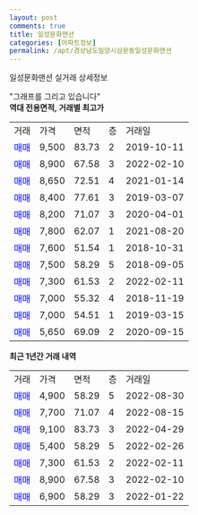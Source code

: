 ```yaml
---
layout: post
comments: true
title: 일성문화맨션
categories: [아파트정보]
permalink: /apt/경상남도밀양시삼문동일성문화맨션
---
```


일성문화맨션 실거래 상세정보

<script type="text/javascript">
  google.charts.load('current', {'packages':['line', 'corechart']});
  google.charts.setOnLoadCallback(drawChart);

  function drawChart() {
    var data = new google.visualization.DataTable();
    data.addColumn('date', '거래일');
    data.addColumn('number', "매매");
    data.addColumn('number', "전세");
    data.addColumn('number', "전매");

    data.addRows([[new Date(Date.parse("2022-08-30")), 4900, null, null], [new Date(Date.parse("2022-08-15")), 7700, null, null], [new Date(Date.parse("2022-04-29")), 9100, null, null], [new Date(Date.parse("2022-02-26")), 5400, null, null], [new Date(Date.parse("2022-02-11")), 7300, null, null], [new Date(Date.parse("2022-02-10")), 8900, null, null], [new Date(Date.parse("2022-01-22")), 6900, null, null]]);

    var options = {
      hAxis: {
        format: 'yyyy/MM/dd'
      },    
      lineWidth: 0,
      pointsVisible: true,    
      title: '최근 1년간 유형별 실거래가 분포',
      legend: { position: 'bottom' }
    };

    var formatter = new google.visualization.NumberFormat({pattern:'###,###'} );
    formatter.format(data, 1);
    formatter.format(data, 2);
    
    setTimeout(function() {
        var chart = new google.visualization.LineChart(document.getElementById('columnchart_material'));
        chart.draw(data, (options));
        document.getElementById('loading').style.display = 'none';
    }, 200);
  }
</script>


<div id="loading" style="z-index:20; display: block; margin-left: 0px">"그래프를 그리고 있습니다"</div>
<div id="columnchart_material" style="width: 95%; margin-left: 0px; display: block"></div>
<!-- contents start -->
<b>역대 전용면적, 거래별 최고가</b>
<table class="sortable">
    <tr>
      <td>거래</td>
      <td>가격</td>
      <td>면적</td>
      <td>층</td>
      <td>거래일</td>
    </tr>
        <tr>
          <td><a style="color: blue">매매</a></td>
          <td>9,500</td>
          <td>83.73</td>
          <td>2</td>
          <td>2019-10-11</td>
        </tr>            <tr>
          <td><a style="color: blue">매매</a></td>
          <td>8,900</td>
          <td>67.58</td>
          <td>3</td>
          <td>2022-02-10</td>
        </tr>            <tr>
          <td><a style="color: blue">매매</a></td>
          <td>8,650</td>
          <td>72.51</td>
          <td>4</td>
          <td>2021-01-14</td>
        </tr>            <tr>
          <td><a style="color: blue">매매</a></td>
          <td>8,400</td>
          <td>77.61</td>
          <td>3</td>
          <td>2019-03-07</td>
        </tr>            <tr>
          <td><a style="color: blue">매매</a></td>
          <td>8,200</td>
          <td>71.07</td>
          <td>3</td>
          <td>2020-04-01</td>
        </tr>            <tr>
          <td><a style="color: blue">매매</a></td>
          <td>7,800</td>
          <td>62.07</td>
          <td>1</td>
          <td>2021-08-20</td>
        </tr>            <tr>
          <td><a style="color: blue">매매</a></td>
          <td>7,600</td>
          <td>51.54</td>
          <td>1</td>
          <td>2018-10-31</td>
        </tr>            <tr>
          <td><a style="color: blue">매매</a></td>
          <td>7,500</td>
          <td>58.29</td>
          <td>5</td>
          <td>2018-09-05</td>
        </tr>            <tr>
          <td><a style="color: blue">매매</a></td>
          <td>7,300</td>
          <td>61.53</td>
          <td>2</td>
          <td>2022-02-11</td>
        </tr>            <tr>
          <td><a style="color: blue">매매</a></td>
          <td>7,000</td>
          <td>55.32</td>
          <td>4</td>
          <td>2018-11-19</td>
        </tr>            <tr>
          <td><a style="color: blue">매매</a></td>
          <td>7,000</td>
          <td>54.51</td>
          <td>1</td>
          <td>2019-03-15</td>
        </tr>            <tr>
          <td><a style="color: blue">매매</a></td>
          <td>5,650</td>
          <td>69.09</td>
          <td>2</td>
          <td>2020-09-15</td>
        </tr>        
    
    
</table>

<b>최근 1년간 거래 내역</b>

<table class="sortable">
    <tr>
      <td>거래</td>
      <td>가격</td>
      <td>면적</td>
      <td>층</td>
      <td>거래일</td>
    </tr>
    <tr>
      <td><a style="color: blue">매매</a></td>
      <td>4,900</td>
      <td>58.29</td>
      <td>5</td>
      <td>2022-08-30</td>
    </tr>          <tr>
      <td><a style="color: blue">매매</a></td>
      <td>7,700</td>
      <td>71.07</td>
      <td>4</td>
      <td>2022-08-15</td>
    </tr>          <tr>
      <td><a style="color: blue">매매</a></td>
      <td>9,100</td>
      <td>83.73</td>
      <td>3</td>
      <td>2022-04-29</td>
    </tr>          <tr>
      <td><a style="color: blue">매매</a></td>
      <td>5,400</td>
      <td>58.29</td>
      <td>5</td>
      <td>2022-02-26</td>
    </tr>          <tr>
      <td><a style="color: blue">매매</a></td>
      <td>7,300</td>
      <td>61.53</td>
      <td>2</td>
      <td>2022-02-11</td>
    </tr>          <tr>
      <td><a style="color: blue">매매</a></td>
      <td>8,900</td>
      <td>67.58</td>
      <td>3</td>
      <td>2022-02-10</td>
    </tr>          <tr>
      <td><a style="color: blue">매매</a></td>
      <td>6,900</td>
      <td>58.29</td>
      <td>3</td>
      <td>2022-01-22</td>
    </tr>      </table>
<!-- contents end -->    

